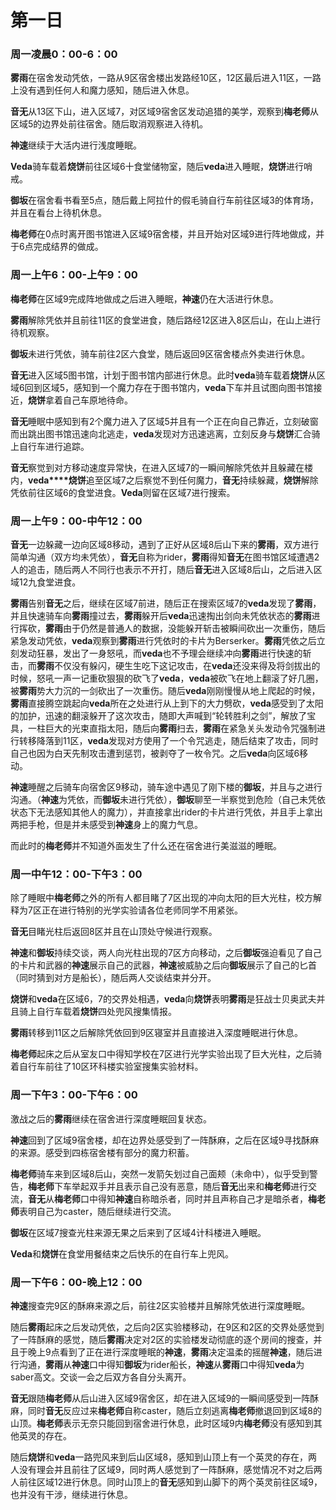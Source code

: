 # 第一日
### 周一凌晨0：00-6：00
**雾雨**在宿舍发动凭依，一路从9区宿舍楼出发路经10区，12区最后进入11区，一路上没有遇到任何人和魔力感知，随后进入休息。

**音无**从13区下山，进入区域7，对区域9宿舍区发动追猎的美学，观察到**梅老师**从区域5的边界处前往宿舍。随后取消观察进入待机。

**神速**继续于大活内进行浅度睡眠。

**Veda**骑车载着**烧饼**前往区域6十食堂储物室，随后**veda**进入睡眠，**烧饼**进行哨戒。

**御坂**在宿舍看书看至5点，随后戴上阿拉什的假毛骑自行车前往区域3的体育场，并且在看台上待机休息。

**梅老师**在0点时离开图书馆进入区域9宿舍楼，并且开始对区域9进行阵地做成，并于6点完成结界的做成。

### 周一上午6：00-上午9：00
**梅老师**在区域9完成阵地做成之后进入睡眠，**神速**仍在大活进行休息。

**雾雨**解除凭依并且前往11区的食堂进食，随后路经12区进入8区后山，在山上进行待机观察。

**御坂**未进行凭依，骑车前往2区六食堂，随后返回9区宿舍楼点外卖进行休息。

**音无**进入区域5图书馆，计划于图书馆内部进行休息。此时**veda**骑车载着**烧饼**从区域6回到区域5，感知到一个魔力存在于图书馆内，**veda**下车并且试图向图书馆接近，**烧饼**拿着自己车原地待命。

**音无**睡眠中感知到有2个魔力进入了区域5并且有一个正在向自己靠近，立刻破窗而出跳出图书馆迅速向北逃走，**veda**发现对方迅速逃离，立刻反身与**烧饼**汇合骑上自行车进行追踪。

**音无**察觉到对方移动速度异常快，在进入区域7的一瞬间解除凭依并且躲藏在楼内，**veda****烧饼**追至区域7之后察觉不到任何魔力，**音无**持续躲藏，**烧饼**解除凭依前往区域6的食堂进食。**Veda**则留在区域7进行搜索。



### 周一上午9：00-中午12：00

**音无**一边躲藏一边向区域8移动，遇到了正好从区域8后山下来的**雾雨**，双方进行简单沟通（双方均未凭依），**音无**自称为rider，**雾雨**得知**音无**在图书馆区域遭遇2人的追击，随后两人不同行也表示不开打，随后**音无**进入区域8后山，之后进入区域12九食堂进食。

**雾雨**告别**音无**之后，继续在区域7前进，随后正在搜索区域7的**veda**发现了**雾雨**，并且快速骑车向**雾雨**撞过去，**雾雨**躲开后**veda**迅速掏出剑向未凭依状态的**雾雨**进行挥砍，**雾雨**由于仍然是普通人的数据，没能躲开斩击被瞬间砍出一次重伤，随后紧急发动凭依，**veda**观察到**雾雨**进行凭依时的卡片为Berserker。**雾雨**凭依之后立刻发动狂暴，发出了一身怒吼，而**veda**也不予理会继续冲向**雾雨**进行快速的斩击，而**雾雨**不仅没有躲闪，硬生生吃下这记攻击，在**veda**还没来得及将剑拔出的时候，怒吼一声一记重砍狠狠的砍飞了**veda**，**veda**被砍飞在地上翻滚了好几圈，被**雾雨**势大力沉的一剑砍出了一次重伤。随后**veda**刚刚慢慢从地上爬起的时候，**雾雨**直接腾空跳起向**veda**所在之处进行从上到下的大力劈砍，**veda**感受到了太阳的加护，迅速的翻滚躲开了这次攻击，随即大声喊到“轮转胜利之剑”，解放了宝具，一柱巨大的光束直指太阳，随后向**雾雨**扫去，**雾雨**在紧急关头发动令咒强制进行转移降落到11区，**veda**发现对方使用了一个令咒逃走，随后结束了攻击，同时自己也因为白天先制攻击遭到惩罚，被剥夺了一枚令咒。之后**veda**向区域6移动。

**神速**睡醒之后骑车向宿舍区9移动，骑车途中遇见了刚下楼的**御坂**，并且与之进行沟通。（**神速**为凭依，而**御坂**未进行凭依），**御坂**聊至一半察觉到危险（自己未凭依状态下无法感知其他人的魔力），并直接拿出rider的卡片进行凭依，并且手上拿出两把手枪，但是并未感受到**神速**身上的魔力气息。

而此时的**梅老师**并不知道外面发生了什么还在宿舍进行美滋滋的睡眠。

### 周一中午12：00-下午3：00
除了睡眠中**梅老师**之外的所有人都目睹了7区出现的冲向太阳的巨大光柱，校方解释为7区正在进行特别的光学实验请各位老师同学不用紧张。

**音无**目睹光柱后返回8区并且在山顶处守候进行观察。

**神速**和**御坂**持续交谈，两人向光柱出现的7区方向移动，之后**御坂**强迫看见了自己的卡片和武器的**神速**展示自己的武器，**神速**被威胁之后向**御坂**展示了自己的匕首（同时猜到对方是船长），随后两人交谈结束并分开。

**烧饼**和**veda**在区域6，7的交界处相遇，**veda**向**烧饼**表明**雾雨**是狂战士贝奥武夫并且骑上自行车载着**烧饼**四处兜风搜集情报。

**雾雨**转移到11区之后解除凭依回到9区寝室并且直接进入深度睡眠进行休息。

**梅老师**起床之后从室友口中得知学校在7区进行光学实验出现了巨大光柱，之后骑着自行车前往了10区环科楼实验室搜集实验材料。

### 周一下午3：00-下午6：00
激战之后的**雾雨**继续在宿舍进行深度睡眠回复状态。

**神速**回到了区域9宿舍楼，却在边界处感受到了一阵酥麻，之后在区域9寻找酥麻的来源。感受到四栋宿舍楼有部分的魔力积蓄。

**梅老师**骑车来到区域8后山，突然一发箭矢划过自己面颊（未命中），似乎受到警告，**梅老师**下车举起双手并且表示自己没有恶意，随后**音无**出来和**梅老师**进行交流，**音无**从**梅老师**口中得知**神速**自称暗杀者，同时并且声称自己才是暗杀者，**梅老师**表明自己为caster，随后继续进行交流。

**御坂**在区域7搜查光柱来源无果之后来到了区域4计科楼进入睡眠。

**Veda**和**烧饼**在食堂用餐结束之后快乐的在自行车上兜风。

### 周一下午6：00-晚上12：00
**神速**搜查完9区的酥麻来源之后，前往2区实验楼并且解除凭依进行深度睡眠。

随后**雾雨**起床之后发动凭依，之后向2区实验楼移动，在9区和2区的交界处感觉到了一阵酥麻的感觉，随后**雾雨**决定对2区的实验楼发动彻底的逐个房间的搜查，并且于晚上9点看到了正在进行深度睡眠的**神速**，**雾雨**决定温柔的摇醒**神速**，随后进行沟通，**雾雨**从**神速**口中得知**御坂**为rider船长，**神速**从**雾雨**口中得知**veda**为saber高文。交谈一会之后双方各自分头离开。

**音无**跟随**梅老师**从后山进入区域9宿舍区，却在进入区域9的一瞬间感受到一阵酥麻，同时**音无**反应过来**梅老师**自称caster，随后立刻逃离**梅老师**撤退回到区域8的山顶。**梅老师**表示无奈只能回到宿舍进行休息，此时区域9内**梅老师**没有感知到其他英灵的存在。

随后**烧饼**和**veda**一路兜风来到后山区域8，感知到山顶上有一个英灵的存在，两人没有理会并且前往了区域9，同时两人感觉到了一阵酥麻，感觉情况不对之后两人前往区域12进行休息。同时山顶上的**音无**感知到山脚下的两个英灵前往区域9，也并没有干涉，继续进行休息。
